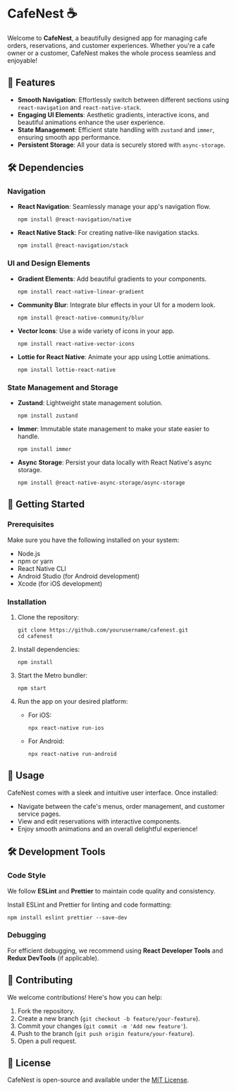 
# CafeNest ☕️

Welcome to **CafeNest**, a beautifully designed app for managing cafe orders, reservations, and customer experiences. Whether you're a cafe owner or a customer, CafeNest makes the whole process seamless and enjoyable!

## 📱 Features

- **Smooth Navigation**: Effortlessly switch between different sections using `react-navigation` and `react-native-stack`.
- **Engaging UI Elements**: Aesthetic gradients, interactive icons, and beautiful animations enhance the user experience.
- **State Management**: Efficient state handling with `zustand` and `immer`, ensuring smooth app performance.
- **Persistent Storage**: All your data is securely stored with `async-storage`.

## 🛠 Dependencies

### Navigation

- **React Navigation**: Seamlessly manage your app's navigation flow.
  ```
  npm install @react-navigation/native
  ```
- **React Native Stack**: For creating native-like navigation stacks.
  ```
  npm install @react-navigation/stack
  ```

### UI and Design Elements

- **Gradient Elements**: Add beautiful gradients to your components.
  ```
  npm install react-native-linear-gradient
  ```
- **Community Blur**: Integrate blur effects in your UI for a modern look.
  ```
  npm install @react-native-community/blur
  ```
- **Vector Icons**: Use a wide variety of icons in your app.
  ```
  npm install react-native-vector-icons
  ```
- **Lottie for React Native**: Animate your app using Lottie animations.
  ```
  npm install lottie-react-native
  ```

### State Management and Storage

- **Zustand**: Lightweight state management solution.
  ```
  npm install zustand
  ```
- **Immer**: Immutable state management to make your state easier to handle.
  ```
  npm install immer
  ```
- **Async Storage**: Persist your data locally with React Native's async storage.
  ```
  npm install @react-native-async-storage/async-storage
  ```

## 🚀 Getting Started

### Prerequisites

Make sure you have the following installed on your system:

- Node.js
- npm or yarn
- React Native CLI
- Android Studio (for Android development)
- Xcode (for iOS development)

### Installation

1. Clone the repository:
   ```
   git clone https://github.com/yourusername/cafenest.git
   cd cafenest
   ```

2. Install dependencies:
   ```
   npm install
   ```

3. Start the Metro bundler:
   ```
   npm start
   ```

4. Run the app on your desired platform:
   - For iOS:
     ```
     npx react-native run-ios
     ```
   - For Android:
     ```
     npx react-native run-android
     ```

## 🌟 Usage

CafeNest comes with a sleek and intuitive user interface. Once installed:

- Navigate between the cafe's menus, order management, and customer service pages.
- View and edit reservations with interactive components.
- Enjoy smooth animations and an overall delightful experience!

## 🛠 Development Tools

### Code Style

We follow **ESLint** and **Prettier** to maintain code quality and consistency.

Install ESLint and Prettier for linting and code formatting:
```
npm install eslint prettier --save-dev
```

### Debugging

For efficient debugging, we recommend using **React Developer Tools** and **Redux DevTools** (if applicable).

## 🤝 Contributing

We welcome contributions! Here's how you can help:

1. Fork the repository.
2. Create a new branch (`git checkout -b feature/your-feature`).
3. Commit your changes (`git commit -m 'Add new feature'`).
4. Push to the branch (`git push origin feature/your-feature`).
5. Open a pull request.

## 📄 License

CafeNest is open-source and available under the [MIT License](LICENSE).

